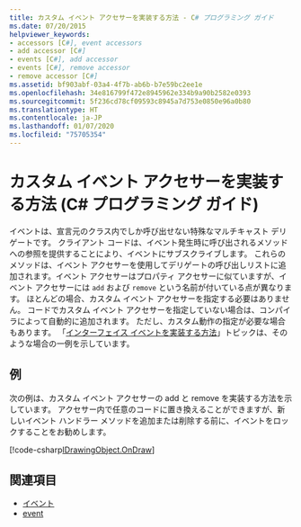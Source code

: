 ```yaml
---
title: カスタム イベント アクセサーを実装する方法 - C# プログラミング ガイド
ms.date: 07/20/2015
helpviewer_keywords:
- accessors [C#], event accessors
- add accessor [C#]
- events [C#], add accessor
- events [C#], remove accessor
- remove accessor [C#]
ms.assetid: bf903abf-03a4-4f7b-ab6b-b7e59bc2ee1e
ms.openlocfilehash: 34e816799f472e8945962e334b9a90b2582e0393
ms.sourcegitcommit: 5f236cd78cf09593c8945a7d753e0850e96a0b80
ms.translationtype: HT
ms.contentlocale: ja-JP
ms.lasthandoff: 01/07/2020
ms.locfileid: "75705354"
---
```

# <a name="how-to-implement-custom-event-accessors-c-programming-guide"></a>カスタム イベント アクセサーを実装する方法 (C# プログラミング ガイド)
イベントは、宣言元のクラス内でしか呼び出せない特殊なマルチキャスト デリゲートです。 クライアント コードは、イベント発生時に呼び出されるメソッドへの参照を提供することにより、イベントにサブスクライブします。 これらのメソッドは、イベント アクセサーを使用してデリゲートの呼び出しリストに追加されます。イベント アクセサーはプロパティ アクセサーに似ていますが、イベント アクセサーには `add` および `remove` という名前が付いている点が異なります。 ほとんどの場合、カスタム イベント アクセサーを指定する必要はありません。 コードでカスタム イベント アクセサーを指定していない場合は、コンパイラによって自動的に追加されます。 ただし、カスタム動作の指定が必要な場合もあります。 「[インターフェイス イベントを実装する方法](./how-to-implement-interface-events.md)」トピックは、そのような場合の一例を示しています。
  
## <a name="example"></a>例  
 次の例は、カスタム イベント アクセサーの add と remove を実装する方法を示しています。 アクセサー内で任意のコードに置き換えることができますが、新しいイベント ハンドラー メソッドを追加または削除する前に、イベントをロックすることをお勧めします。  
  
[!code-csharp[IDrawingObject.OnDraw](~/samples/snippets/csharp/VS_Snippets_VBCSharp/csProgGuideEvents/CS/Events.cs#IDrawingObjectOnDraw)]  
  
## <a name="see-also"></a>関連項目

- [イベント](./index.md)
- [event](../../language-reference/keywords/event.md)
